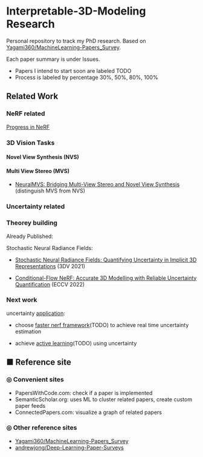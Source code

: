 # Interpretable-3D-Modeling Research
Personal repository to track my PhD research. Based on [Yagami360/MachineLearning-Papers_Survey](https://github.com/Yagami360/MachineLearning-Papers_Survey).

Each paper summary is under Issues. 
- Papers I intend to start soon are labeled TODO
- Process is labeled by percentage 30%, 50%, 80%, 100%

## Related Work

### NeRF related

[Progress in NeRF](https://github.com/poetrywanderer/Interpretable-3D-Modeling/blob/main/NeRF-reading-list.md.md)

### 3D Vision Tasks

#### Novel View Synthesis (NVS)

#### Multi View Stereo (MVS) 

- [NeuralMVS: Bridging Multi-View Stereo and Novel
View Synthesis](https://arxiv.org/pdf/2108.03880.pdf) (distinguish MVS from NVS)

### Uncertainty related 

### Theorey building

Already Published:

Stochastic Neural Radiance Fields:

- [Stochastic Neural Radiance Fields: Quantifying Uncertainty in Implicit 3D Representations](https://arxiv.org/abs/2109.02123) (3DV 2021)

- [Conditional-Flow NeRF: Accurate 3D Modelling with Reliable Uncertainty Quantification](https://arxiv.org/abs/2203.10192) (ECCV 2022)

### Next work

uncertainty [application](https://github.com/poetrywanderer/Interpretable-3D-Modeling/blob/main/Uncertainty_applications.md):

- choose [faster nerf framework](https://github.com/poetrywanderer/Interpretable-3D-Modeling/blob/main/Faster-NeRF/Faster_NeRF.md)(TODO) to achieve real time uncertainty estimation

- achieve [active learning](https://github.com/poetrywanderer/Interpretable-3D-Modeling/blob/main/Uncertainty_applications.md)(TODO) using uncertainty 

## ■ Reference site
### ◎ Convenient sites
- PapersWithCode.com: check if a paper is implemented
- SemanticScholar.org: uses ML to cluster related papers, create custom paper feeds
- ConnectedPapers.com: visualize a graph of related papers

### ◎ Other reference sites
- [Yagami360/MachineLearning-Papers_Survey](https://github.com/Yagami360/MachineLearning-Papers_Survey)
- [andrewjong/Deep-Learning-Paper-Surveys](https://github.com/andrewjong/Deep-Learning-Paper-Surveys)

